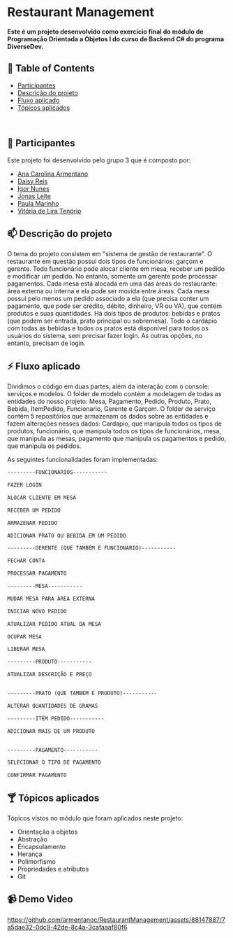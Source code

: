 # Restaurant Management

**Este é um projeto desenvolvido como exercício final do módulo de Programação Orientada a Objetos I do curso de Backend C# do programa DiverseDev.**

## 🔭 Table of Contents

- [Participantes](#-participantes)
- [Descrição do projeto](#-descrição-do-projeto)
- [Fluxo aplicado](#-fluxo-aplicado)
- [Tópicos aplicados](#-tópicos-aplicados)
<br>

## 🌱 Participantes

Este projeto foi desenvolvido pelo grupo 3 que é composto por:
 - [Ana Carolina Armentano](https://github.com/armentanoc)
 - [Daisy Reis](https://github.com/DaisyCR)
 - [Igor Nunes](https://github.com/ig-nunes)
 - [Jonas Leite](https://github.com/little-junior)
 - [Paula Marinho](https://github.com/paulaandrezza)
 - [Vitória de Lira Tenório](https://github.com/vitorialira92)

## 📫 Descrição do projeto

O tema do projeto consistem em "sistema de gestão de restaurante". O restaurante em questão possui dois tipos de funcionários: garçom e gerente. Todo funcionário pode alocar cliente em mesa, receber um pedido e modificar um pedido. No entanto, somente um gerente pode processar pagamentos. Cada mesa está alocada em uma das áreas do restaurante: área externa ou interna e ela pode ser movida entre áreas. Cada mesa possui pelo menos um pedido associado a ela (que precisa conter um pagamento, que pode ser crédito, débito, dinheiro, VR ou VA), que contém produtos e suas quantidades. Há dois tipos de produtos: bebidas e pratos (que podem ser entrada, prato principal ou sobremesa). Todo o cardápio com todas as bebidas e todos os pratos está disponível para todos os usuários do sistema, sem precisar fazer login. As outras opções, no entanto, precisam de login.

## ⚡ Fluxo aplicado

Dividimos o código em duas partes, além da interação com o console: serviços e modelos. O folder de modelo contém a modelagem de todas as entidades do nosso projeto: Mesa, Pagamento, Pedido, Produto, Prato, Bebida, ItemPedido, Funcionario, Gerente e Garçom. O folder de serviço contém 5 repositórios que armazenam os dados sobre as entidades e fazem alterações nesses dados: Cardapio, que manipula todos os tipos de produtos, funcionário, que manipula todos os tipos de funcionários, mesa, que manipula as mesas, pagamento que manipula os pagamentos e pedido, que manipula os pedidos.

As seguintes funcionalidades foram implementadas:

 ```markdown
---------FUNCIONÁRIOS-----------

FAZER LOGIN

ALOCAR CLIENTE EM MESA

RECEBER UM PEDIDO

ARMAZENAR PEDIDO

ADICIONAR PRATO OU BEBIDA EM UM PEDIDO

---------GERENTE (QUE TAMBÉM É FUNCIONÁRIO)-----------

FECHAR CONTA

PROCESSAR PAGAMENTO

---------MESA-----------

MUDAR MESA PARA ÁREA EXTERNA

INICIAR NOVO PEDIDO

ATUALIZAR PEDIDO ATUAL DA MESA

OCUPAR MESA

LIBERAR MESA

---------PRODUTO-----------

ATUALIZAR DESCRIÇÃO E PREÇO


---------PRATO (QUE TAMBÉM É PRODUTO)-----------

ALTERAR QUANTIDADES DE GRAMAS

---------ITEM PEDIDO-----------

ADICIONAR MAIS DE UM PRODUTO


---------PAGAMENTO-----------

SELECIONAR O TIPO DE PAGAMENTO

CONFIRMAR PAGAMENTO

```

## 🍸 Tópicos aplicados

Tópicos vistos no módulo que foram aplicados neste projeto:
- Orientação a objetos
- Abstração
- Encapsulamento
- Herança
- Polimorfismo
- Propriedades e atributos
- Git

## 📹 Demo Video
https://github.com/armentanoc/RestaurantManagement/assets/88147887/7a5dae32-0dc9-42de-8c4a-3cafaaaf80f6
